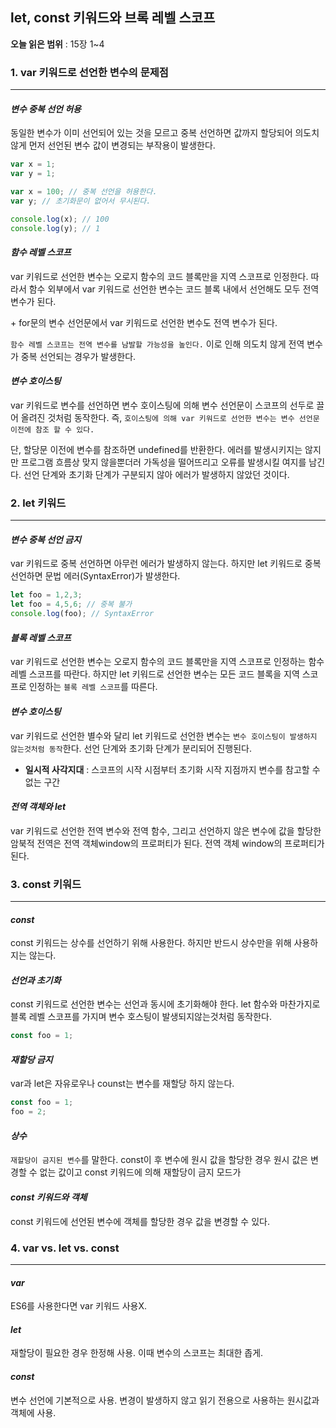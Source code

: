## let, const 키워드와 브록 레벨 스코프

**오늘 읽은 범위** : 15장 1~4

### 1. var 키워드로 선언한 변수의 문제점

---

#### _변수 중복 선언 허용_

동일한 변수가 이미 선언되어 있는 것을 모르고 중복 선언하면 값까지 할당되어 의도치 않게 먼저 선언된 변수 값이 변경되는 부작용이 발생한다.

```JavaScript
var x = 1;
var y = 1;

var x = 100; // 중복 선언을 허용한다.
var y; // 초기화문이 없어서 무시된다.

console.log(x); // 100
console.log(y); // 1
```


#### _함수 레벨 스코프_

var 키워드로 선언한 변수는 오로지 함수의 코드 블록만을 지역 스코프로 인정한다. 따라서 함수 외부에서 var 키워드로 선언한 변수는 코드 블록 내에서 선언해도 모두 전역 변수가 된다.

\+ for문의 변수 선언문에서 var 키워드로 선언한 변수도 전역 변수가 된다.

`함수 레벨 스코프는 전역 변수를 남발할 가능성을 높인다.` 이로 인해 의도치 않게 전역 변수가 중복 선언되는 경우가 발생한다.

#### _변수 호이스팅_

var 키워드로 변수를 선언하면 변수 호이스팅에 의해 변수 선언문이 스코프의 선두로 끌어 올려진 것처럼 동작한다. 즉, `호이스팅에 의해 var 키워드로 선언한 변수는 변수 선언문 이전에 참조 할 수 있다.` 

단, 할당문 이전에 변수를 참조하면 undefined를 반환한다. 에러를 발생시키지는 않지만 프로그램 흐름상 맞지 않을뿐더러 가독성을 떨어뜨리고 오류를 발생시킬 여지를 남긴다. 선언 단계와 초기화 단계가 구분되지 않아 에러가 발생하지 않았던 것이다.

### 2. let 키워드

---

#### _변수 중복 선언 금지_

var 키워드로 중복 선언하면 아무런 에러가 발생하지 않는다. 하지만 let 키워드로 중복 선언하면 문법 에러(SyntaxError)가 발생한다.

```JavaScript
let foo = 1,2,3;
let foo = 4,5,6; // 중복 불가
console.log(foo); // SyntaxError
```

#### _블록 레벨 스코프_

var 키워드로 선언한 변수는 오로지 함수의 코드 블록만을 지역 스코프로 인정하는 함수 레벨 스코프를 따란다. 하지만 let 키워드로 선언한 변수는 모든 코드 블록을 지역 스코프로 인정하는 `블록 레벨 스코프`를 따른다.

#### _변수 호이스팅_

var 키워드로 선언한 별수와 달리 let 키워드로 선언한 변수는 `변수 호이스팅이 발생하지 않는것처럼 동작`한다. 선언 단계와 초기화 단계가 분리되어 진행된다. 

- **일시적 사각지대** : 스코프의 시작 시점부터 초기화 시작 지점까지 변수를 참고할 수 없는 구간

#### _전역 객체와 let_

var 키워드로 선언한 전역 변수와 전역 함수, 그리고 선언하지 않은 변수에 값을 할당한 암북적 전역은 전역 객체window의 프로퍼티가 된다. 전역 객체 window의 프로퍼티가 된다.

### 3. const 키워드

---

#### _const_

const 키워드는 상수를 선언하기 위해 사용한다. 하지만 반드시 상수만을 위해 사용하지는 않는다.

#### _선언과 초기화_

const 키워드로 선언한 변수는 선언과 동시에 초기화해야 한다. let 함수와 마찬가지로 블록 레벨 스코프를 가지며 변수 호스팅이 발생되지않는것처럼 동작한다.
```JavaScript
const foo = 1;
```
#### _재할당 금지_

var과 let은 자유로우나 counst는 변수를 재할당 하지 않는다.
```JavaScript
const foo = 1;
foo = 2;
```

#### _상수_

`재할당이 금지된 변수`를 말한다. const이 후 변수에 원시 값을 할당한 경우 원시 값은 변경할 수 없는 값이고 const 키워드에 의해 재할당이 금지 모드가 

#### _const 키워드와 객체_

const 키워드에 선언된 변수에 객체를 할당한 경우 값을 변경할 수 있다.

### 4. var vs. let vs. const

---

#### _var_

ES6를 사용한다면 var 키워드 사용X.

#### _let_

재할당이 필요한 경우 한정해 사용. 이때 변수의 스코프는 최대한 좁게.

#### _const_

변수 선언에 기본적으로 사용. 변경이 발생하지 않고 읽기 전용으로 사용하는 원시값과 객체에 사용.